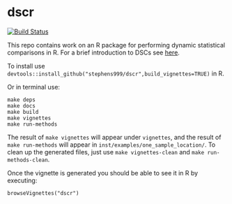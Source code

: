 dscr
====

[![Build Status](https://travis-ci.org/stephens999/dscr.png?branch=master)](https://travis-ci.org/road2stat/dscr)

This repo contains work on an R package for performing dynamic statistical comparisons in R.
For a brief introduction to DSCs see [here](https://github.com/stephens999/dscr/intro.md).

To install use `devtools::install_github("stephens999/dscr",build_vignettes=TRUE)` in R.

Or in terminal use:

    make deps
    make docs
    make build
    make vignettes
    make run-methods

The result of `make vignettes` will appear under `vignettes`, and the result of `make run-methods` will appear in `inst/examples/one_sample_location/`. To clean up the generated files, just use `make vignettes-clean` and `make run-methods-clean`.


Once the vignette is generated you should be able to see it in R by executing:

    browseVignettes("dscr")

